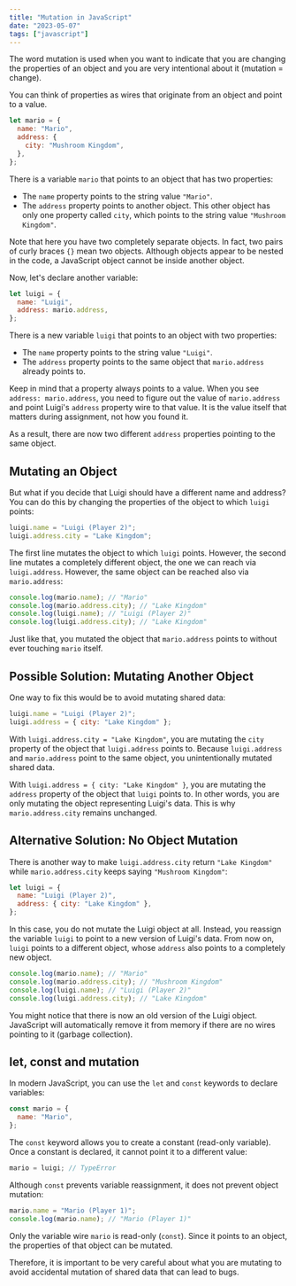 ```yaml
---
title: "Mutation in JavaScript"
date: "2023-05-07"
tags: ["javascript"]
---
```


The word mutation is used when you want to indicate that you are changing the properties of an object and you are very intentional about it (mutation = change).

You can think of properties as wires that originate from an object and point to a value.

```js
let mario = {
  name: "Mario",
  address: {
    city: "Mushroom Kingdom",
  },
};
```

There is a variable `mario` that points to an object that has two properties:

- The `name` property points to the string value `"Mario"`.
- The `address` property points to another object. This other object has only one property called `city`, which points to the string value `"Mushroom Kingdom"`.

Note that here you have two completely separate objects. In fact, two pairs of curly braces `{}` mean two objects. Although objects appear to be nested in the code, a JavaScript object cannot be inside another object.

Now, let's declare another variable:

```js
let luigi = {
  name: "Luigi",
  address: mario.address,
};
```

There is a new variable `luigi` that points to an object with two properties:

- The `name` property points to the string value `"Luigi"`.
- The `address` property points to the same object that `mario.address` already points to.

Keep in mind that a property always points to a value. When you see `address: mario.address`, you need to figure out the value of `mario.address` and point Luigi's `address` property wire to that value. It is the value itself that matters during assignment, not how you found it.

As a result, there are now two different `address` properties pointing to the same object.

## Mutating an Object

But what if you decide that Luigi should have a different name and address? You can do this by changing the properties of the object to which `luigi` points:

```js
luigi.name = "Luigi (Player 2)";
luigi.address.city = "Lake Kingdom";
```

The first line mutates the object to which `luigi` points. However, the second line mutates a completely different object, the one we can reach via `luigi.address`. However, the same object can be reached also via `mario.address`:

```js
console.log(mario.name); // "Mario"
console.log(mario.address.city); // "Lake Kingdom"
console.log(luigi.name); // "Luigi (Player 2)"
console.log(luigi.address.city); // "Lake Kingdom"
```

Just like that, you mutated the object that `mario.address` points to without ever touching `mario` itself.

## Possible Solution: Mutating Another Object

One way to fix this would be to avoid mutating shared data:

```js
luigi.name = "Luigi (Player 2)";
luigi.address = { city: "Lake Kingdom" };
```

With `luigi.address.city = "Lake Kingdom"`, you are mutating the `city` property of the object that `luigi.address` points to. Because `luigi.address` and `mario.address` point to the same object, you unintentionally mutated shared data.

With `luigi.address = { city: "Lake Kingdom" }`, you are mutating the `address` property of the object that `luigi` points to. In other words, you are only mutating the object representing Luigi's data. This is why `mario.address.city` remains unchanged.

## Alternative Solution: No Object Mutation

There is another way to make `luigi.address.city` return `"Lake Kingdom"` while `mario.address.city` keeps saying `"Mushroom Kingdom"`:

```js
let luigi = {
  name: "Luigi (Player 2)",
  address: { city: "Lake Kingdom" },
};
```

In this case, you do not mutate the Luigi object at all. Instead, you reassign the variable `luigi` to point to a new version of Luigi's data. From now on, `luigi` points to a different object, whose `address` also points to a completely new object.

```js
console.log(mario.name); // "Mario"
console.log(mario.address.city); // "Mushroom Kingdom"
console.log(luigi.name); // "Luigi (Player 2)"
console.log(luigi.address.city); // "Lake Kingdom"
```

You might notice that there is now an old version of the Luigi object. JavaScript will automatically remove it from memory if there are no wires pointing to it (garbage collection).

## let, const and mutation

In modern JavaScript, you can use the `let` and `const` keywords to declare variables:

```js
const mario = {
  name: "Mario",
};
```

The `const` keyword allows you to create a constant (read-only variable). Once a constant is declared, it cannot point it to a different value:

```js
mario = luigi; // TypeError
```

Although `const` prevents variable reassignment, it does not prevent object mutation:

```js
mario.name = "Mario (Player 1)";
console.log(mario.name); // "Mario (Player 1)"
```

Only the variable wire `mario` is read-only (`const`). Since it points to an object, the properties of that object can be mutated.

Therefore, it is important to be very careful about what you are mutating to avoid accidental mutation of shared data that can lead to bugs.
